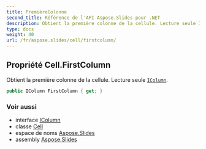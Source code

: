 ```yaml
---
title: PremièreColonne
second_title: Référence de l'API Aspose.Slides pour .NET
description: Obtient la première colonne de la cellule. Lecture seule IColumnaspose.slides/icolumn.
type: docs
weight: 40
url: /fr/aspose.slides/cell/firstcolumn/
---
```


## Propriété Cell.FirstColumn

Obtient la première colonne de la cellule. Lecture seule [`IColumn`](../../icolumn).

```csharp
public IColumn FirstColumn { get; }
```

### Voir aussi

* interface [IColumn](../../icolumn)
* classe [Cell](../../cell)
* espace de noms [Aspose.Slides](../../cell)
* assembly [Aspose.Slides](../../../)

<!-- NE PAS MODIFIER : généré par xmldocmd pour Aspose.Slides.dll -->